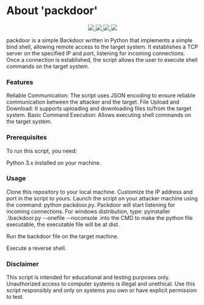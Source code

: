 # About 'packdoor'

<p align="center">
   </a>
      <a href="https://github.com/Gh0stAn0n/packdoor">
      <img src="https://img.shields.io/badge/Version-1.0.0-darkgreen">
        <img src="https://img.shields.io/badge/Release%20Date-august%202023-purple">
  <img src="https://shields.io/badge/Python-100%25-066da5">
  <img src="https://shields.io/badge/Platform-Linux-darkred">
    </a>
  </p>
</p>

packdoor is a simple Backdoor written in Python that implements a simple bind shell, allowing remote access to the target system. It establishes a TCP server on the specified IP and port, listening for incoming connections. Once a connection is established, the script allows the user to execute shell commands on the target system.

### Features

Reliable Communication: The script uses JSON encoding to ensure reliable communication between the attacker and the target.
File Upload and Download: It supports uploading and downloading files to/from the target system.
Basic Command Execution: Allows executing shell commands on the target system.

### Prerequisites

To run this script, you need:

Python 3.x installed on your machine.

### Usage

Clone this repository to your local machine.
Customize the IP address and port in the script to yours.
Launch the script on your attacker machine using the command: python packdoor.py.
Packdoor will start listening for incoming connections.
For windows distribution, type: pyinstaller .\backdoor.py --onefile --noconsole .into the CMD to make the python file executable, the executable file will be at dist.

Run the backdoor file on the target machine.

Execute a reverse shell.

### Disclaimer

This script is intended for educational and testing purposes only. Unauthorized access to computer systems is illegal and unethical. Use this script responsibly and only on systems you own or have explicit permission to test.

